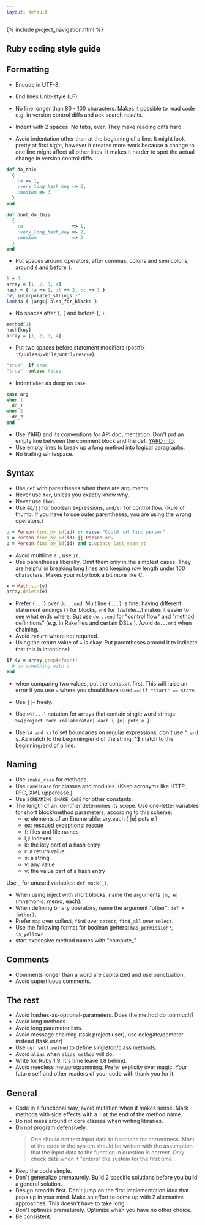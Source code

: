 ```yaml
---
layout: default
---
```


{% include project_navigation.html %}

<div class="page-header">
  <h2>Ruby coding style guide</h2>
</div>

Formatting
----------

* Encode in UTF-8.
* End lines Unix-style (LF).
* No line longer than 80 - 100 characters. Makes it possible to read code e.g. in
  version control diffs and ack search results.

* Indent with 2 spaces. No tabs, ever. They make reading diffs hard.

* Avoid indentation other than at the beginning of a line. It might look pretty
  at first sight, however it creates more work because a change to one line might
  affect all other lines. It makes it harder to spot the actual change in
  version control diffs.

```ruby
def do_this
  {
    :a => 1,
    :very_long_hash_key => 2,
    :medium => 3
  }
end

def dont_do_this
  {
    :a                  => 1,
    :very_long_hash_key => 2,
    :medium             => 3
  }
end
```

* Put spaces around operators, after commas, colons and semicolons, around `{` and before `}`.

```ruby
1 + 3
array = [1, 2, 3, 4]
hash = { :a => 1, :b => 2, :c => 3 }
"#{ interpolated_strings }"
lambda { |args| also_for_blocks }
```

* No spaces after `(`, `[` and before `]`, `)`.

```ruby
method(1)
hash[key]
array = [1, 2, 3, 4]
```

* Put two spaces before statement modifiers (postfix `if/unless/while/until/rescue`).

```ruby
"true"  if true
"true"  unless false
```

* Indent `when` as deep as `case`.

```ruby
case arg
when 1
  do_1
when 2
  do_2
end
```

* Use YARD and its conventions for API documentation.  Don't put an empty line between
  the comment block and the def. [YARD info](http://yardoc.org/).
* Use empty lines to break up a long method into logical paragraphs.
* No trailing whitespace.


Syntax
------

* Use `def` with parentheses when there are arguments.
* Never use `for`, unless you exactly know why.
* Never use `then`.
* Use `&&/||` for boolean expressions, `and/or` for control flow.  (Rule
  of thumb: If you have to use outer parentheses, you are using the
  wrong operators.)

```ruby
p = Person.find_by_id(id) or raise "Could not find person"
p = Person.find_by_id(id) || Person.new
p = Person.find_by_id(id) and p.update_last_seen_at
```

* Avoid multiline `?:`, use `if`.
* Use parentheses liberally. Omit them only in the simplest cases.
  They are helpful in breaking long lines and keeping row length under
  100 characters. Makes your ruby look a bit more like C.

```ruby
x = Math.sin(y)
array.delete(e)
```

* Prefer `{...}` over `do...end`. Multiline `{...}` is fine: having different
  statement endings (`}` for blocks, `end` for if/while/...) makes it easier to
  see what ends where. But use `do...end` for "control flow" and
  "method definitions" (e.g. in Rakefiles and certain DSLs.). Avoid `do...end`
  when chaining.
* Avoid `return` where not required.
* Using the return value of `=` is okay. Put parentheses around it to indicate
  that this is intentional:

```ruby
if (v = array.grep(/foo/))
  # do something with v
end
```

* when comparing two values, put the constant first. This will raise an error
  if you use `=` where you should have used `==`: `if "start" == state`.

* Use `||=` freely.
* Use `w%[...]` notation for arrays that contain single word strings:
  `%w[project todo collaborator].each { |e| puts e }`.
* Use `\A and \z` to set boundaries on regular expressions, don't use `^ and $`.
  Az match to the beginning/end of the string. ^$ match to the beginning/end of a line.

Naming
------

* Use `snake_case` for methods.
* Use `CamelCase` for classes and modules. (Keep acronyms like HTTP, RFC, XML uppercase.)
* Use `SCREAMING_SNAKE_CASE` for other constants.
* The length of an identifier determines its scope.  Use one-letter variables for short
  block/method parameters, according to this scheme:
    * e: elements of an Enumerable: ary.each { |e| puts e }
    * ex: rescued exceptions: rescue
    * f: files and file names
    * i,j: indexes
    * k: the key part of a hash entry
    * r: a return value
    * s: a string
    * v: any value
    * v: the value part of a hash entry

Use `_` for unused variables: `def mock(_)`.
* When using inject with short blocks, name the arguments `|m, e|` (mnemonic: memo, each).
* When defining binary operators, name the argument "other": `def +(other)`.
* Prefer `map` over collect, `find` over `detect`, `find_all` over `select`.
* Use the following format for boolean getters: `has_permission?`, `is_yellow?`
* start expensive method names with "compute_"

Comments
--------

* Comments longer than a word are capitalized and use punctuation.
* Avoid superfluous comments.


The rest
--------

* Avoid hashes-as-optional-parameters. Does the method do too much?
* Avoid long methods.
* Avoid long parameter lists.
* Avoid message chaining (task.project.user), use delegate/demeter instead (task.user)
* Use `def self.method` to define singleton/class methods.
* Avoid `alias` when `alias_method` will do.
* Write for Ruby 1.9. It's time leave 1.8 behind.
* Avoid needless metaprogramming. Prefer explicity over magic. Your future self
  and other readers of your code with thank you for it.


General
-------

* Code in a functional way, avoid mutation when it makes sense. Mark methods
  with side effects with a `!` at the end of the method name.
* Do not mess around in core classes when writing libraries.
* [Do not program defensively.](http://www.erlang.se/doc/programming_rules.shtml#HDR11)
  <blockquote>
    One should not test input data to functions for correctness. Most of the code in the system
    should be written with the assumption that the input data to the function in question is
    correct. Only check data when it "enters" the system for the first time.
  </blockquote>
* Keep the code simple.
* Don't generalize prematurely. Build 2 specific solutions before you build a
  general solution.
* Design breadth first. Don't jump on the first implementation idea that pops up in your mind.
  Make an effort to come up with 2 alternative approaches. This doesn't have to take long.
* Don't optimize prematurely. Optimize when you have no other choice.
* Be consistent.
